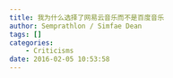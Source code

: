 ```yaml
---
title: 我为什么选择了网易云音乐而不是百度音乐
author: Semprathlon / Simfae Dean
tags: []
categories:
	- Criticisms
date: 2016-02-05 10:53:58
---
```

